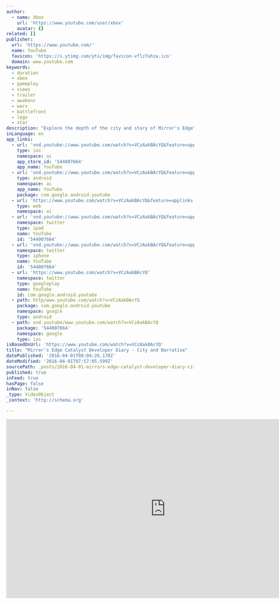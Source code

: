 ```yaml
---
author:
  - name: Xbox
    url: 'https://www.youtube.com/user/xbox'
    avatar: {}
related: []
publisher:
  url: 'https://www.youtube.com/'
  name: YouTube
  favicon: 'https://s.ytimg.com/yts/img/favicon-vflz7uhzw.ico'
  domain: www.youtube.com
keywords:
  - duration
  - xbox
  - gameplay
  - views
  - trailer
  - awakens
  - wars
  - battlefront
  - lego
  - star
description: "Explore the depth of the city and story of Mirror's Edge™ Catalyst. Learn how DICE tackled Faith's background story, architectural design, the factions within the city of Glass, and the challenge of portraying city nightlife. Learn more: http://www.xbox.com/en-US/games/mirrors-edge-catalyst"
inLanguage: en
app_links:
  - url: 'vnd.youtube://www.youtube.com/watch?v=VCzAakBAcYQ&feature=applinks'
    type: ios
    namespace: ai
    app_store_id: '544007664'
    app_name: YouTube
  - url: 'vnd.youtube://www.youtube.com/watch?v=VCzAakBAcYQ&feature=applinks'
    type: android
    namespace: ai
    app_name: YouTube
    package: com.google.android.youtube
  - url: 'https://www.youtube.com/watch?v=VCzAakBAcYQ&feature=applinks'
    type: web
    namespace: ai
  - url: 'vnd.youtube://www.youtube.com/watch?v=VCzAakBAcYQ&feature=applinks'
    namespace: twitter
    type: ipad
    name: YouTube
    id: '544007664'
  - url: 'vnd.youtube://www.youtube.com/watch?v=VCzAakBAcYQ&feature=applinks'
    namespace: twitter
    type: iphone
    name: YouTube
    id: '544007664'
  - url: 'https://www.youtube.com/watch?v=VCzAakBAcYQ'
    namespace: twitter
    type: googleplay
    name: YouTube
    id: com.google.android.youtube
  - path: http/www.youtube.com/watch?v=VCzAakBAcYQ
    package: com.google.android.youtube
    namespace: google
    type: android
  - path: vnd.youtube/www.youtube.com/watch?v=VCzAakBAcYQ
    package: '544007664'
    namespace: google
    type: ios
isBasedOnUrl: 'https://www.youtube.com/watch?v=VCzAakBAcYQ'
title: "Mirror's Edge Catalyst Developer Diary - City and Narrative"
datePublished: '2016-04-01T08:04:26.178Z'
dateModified: '2016-04-01T07:57:05.599Z'
sourcePath: _posts/2016-04-01-mirrors-edge-catalyst-developer-diary-city-and-narrative.md
published: true
inFeed: true
hasPage: false
inNav: false
_type: VideoObject
_context: 'http://schema.org'

---
```

<iframe src="https://cdn.embedly.com/widgets/media.html?src=https%3A%2F%2Fwww.youtube.com%2Fembed%2FVCzAakBAcYQ%3Ffeature%3Doembed&amp;url=https%3A%2F%2Fwww.youtube.com%2Fwatch%3Fv%3DVCzAakBAcYQ&amp;image=https%3A%2F%2Fi.ytimg.com%2Fvi%2FVCzAakBAcYQ%2Fhqdefault.jpg&amp;key=b7d04c9b404c499eba89ee7072e1c4f7&amp;type=text%2Fhtml&amp;schema=youtube" width="854" height="480" scrolling="no" frameborder="0" allowfullscreen="allowfullscreen" style=""></iframe>